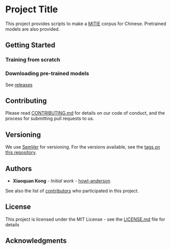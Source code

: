 # Project Title

This project provides scripts to make a [MITIE](https://github.com/mit-nlp/MITIE) corpus for Chinese. Pretrained models are also provided. 

## Getting Started
### Training from scratch


### Downloading pre-trained models

See [releases](https://github.com/howl-anderson/MITIE_Chinese_Wikipedia_corpus/releases)

## Contributing

Please read [CONTRIBUTING.md](https://github.com/howl-anderson/MITIE_Chinese_Wikipedia_corpus/CONTRIBUTING.md) for details on our code of conduct, and the process for submitting pull requests to us.

## Versioning

We use [SemVer](http://semver.org/) for versioning. For the versions available, see the [tags on this repository](https://github.com/your/project/tags). 

## Authors

* **Xiaoquan Kong** - *Initial work* - [howl-anderson](https://github.com/howl-anderson)

See also the list of [contributors](https://github.com/your/project/contributors) who participated in this project.

## License

This project is licensed under the MIT License - see the [LICENSE.md](LICENSE.md) file for details

## Acknowledgments

